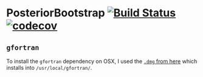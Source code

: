PosteriorBootstrap
[![Build Status](https://travis-ci.com/alan-turing-institute/PosteriorBootstrap.svg?branch=master)](https://travis-ci.com/alan-turing-institute/PosteriorBootstrap)
[![codecov](https://codecov.io/gh/alan-turing-institute/PosteriorBootstrap/branch/master/graph/badge.svg)](https://codecov.io/gh/alan-turing-institute/PosteriorBootstrap)
==================

## `gfortran`
To install the `gfortran` dependency on OSX, I used the [`.dmg` from here](https://github.com/fxcoudert/gfortran-for-macOS/releases) which installs into `/usr/local/gfortran/`.